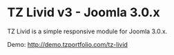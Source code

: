 # TZ Livid v3 - Joomla 3.0.x

TZ Livid is a simple responsive module for Joomla 3.0.x.

Demo: http://demo.tzportfolio.com/tz-livid